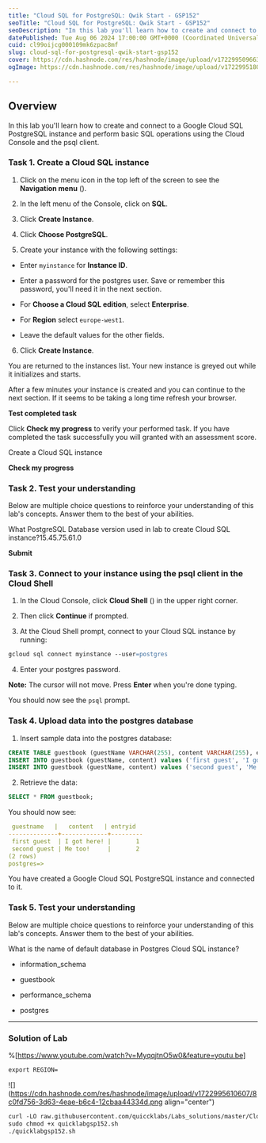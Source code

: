 ```yaml
---
title: "Cloud SQL for PostgreSQL: Qwik Start - GSP152"
seoTitle: "Cloud SQL for PostgreSQL: Qwik Start - GSP152"
seoDescription: "In this lab you'll learn how to create and connect to a Google Cloud SQL PostgreSQL instance and perform basic SQL operations using the Cloud Console and th"
datePublished: Tue Aug 06 2024 17:00:00 GMT+0000 (Coordinated Universal Time)
cuid: cl99oijcg000109mk6zpac8mf
slug: cloud-sql-for-postgresql-qwik-start-gsp152
cover: https://cdn.hashnode.com/res/hashnode/image/upload/v1722995096635/3b9809e4-41ef-459d-a4da-2b97653d8e38.png
ogImage: https://cdn.hashnode.com/res/hashnode/image/upload/v1722995180091/4fb0bec6-8998-4e98-97c1-fa89c04c039c.png

---
```


## **Overview**

In this lab you'll learn how to create and connect to a Google Cloud SQL PostgreSQL instance and perform basic SQL operations using the Cloud Console and the psql client.

### **Task 1. Create a Cloud SQL instance**

1. Click on the menu icon in the top left of the screen to see the **Navigation menu** ().
    
2. In the left menu of the Console, click on **SQL**.
    
3. Click **Create Instance**.
    
4. Click **Choose PostgreSQL**.
    
5. Create your instance with the following settings:
    

* Enter `myinstance` for **Instance ID**.
    
* Enter a password for the postgres user. Save or remember this password, you'll need it in the next section.
    
* For **Choose a Cloud SQL edition**, select **Enterprise**.
    
* For **Region** select `europe-west1`.
    
* Leave the default values for the other fields.
    

6. Click **Create Instance**.
    

You are returned to the instances list. Your new instance is greyed out while it initializes and starts.

After a few minutes your instance is created and you can continue to the next section. If it seems to be taking a long time refresh your browser.

**Test completed task**

Click **Check my progress** to verify your performed task. If you have completed the task successfully you will granted with an assessment score.

Create a Cloud SQL instance

**Check my progress**

### **Task 2. Test your understanding**

Below are multiple choice questions to reinforce your understanding of this lab's concepts. Answer them to the best of your abilities.

What PostgreSQL Database version used in lab to create Cloud SQL instance?15.45.75.61.0

**Submit**

### **Task 3. Connect to your instance using the psql client in the Cloud Shell**

1. In the Cloud Console, click **Cloud Shell** () in the upper right corner.
    
2. Then click **Continue** if prompted.
    
3. At the Cloud Shell prompt, connect to your Cloud SQL instance by running:
    

```apache
gcloud sql connect myinstance --user=postgres
```

4. Enter your postgres password.
    

**Note:** The cursor will not move. Press **Enter** when you're done typing.

You should now see the `psql` prompt.

### **Task 4. Upload data into the postgres database**

1. Insert sample data into the postgres database:
    

```sql
CREATE TABLE guestbook (guestName VARCHAR(255), content VARCHAR(255), entryID SERIAL PRIMARY KEY);
INSERT INTO guestbook (guestName, content) values ('first guest', 'I got here!');
INSERT INTO guestbook (guestName, content) values ('second guest', 'Me too!');
```

2. Retrieve the data:
    

```sql
SELECT * FROM guestbook;
```

You should now see:

```yaml
 guestname   |   content   | entryid
--------------+-------------+---------
 first guest  | I got here! |       1
 second guest | Me too!     |       2
(2 rows)
postgres=>
```

You have created a Google Cloud SQL PostgreSQL instance and connected to it.

### **Task 5. Test your understanding**

Below are multiple choice questions to reinforce your understanding of this lab's concepts. Answer them to the best of your abilities.

What is the name of default database in Postgres Cloud SQL instance?

* information\_schema
    
* guestbook
    
* performance\_schema
    
* postgres
    

---

### Solution of Lab

%[https://www.youtube.com/watch?v=MyqqjtnO5w0&feature=youtu.be] 

```apache
export REGION=
```

![](https://cdn.hashnode.com/res/hashnode/image/upload/v1722995610607/8c0fd756-3d63-4eae-b6c4-12cbaa44334d.png align="center")

```apache
curl -LO raw.githubusercontent.com/quiccklabs/Labs_solutions/master/Cloud%20SQL%20for%20PostgreSQL%20Qwik%20Start/quicklabgsp152.sh
sudo chmod +x quicklabgsp152.sh
./quicklabgsp152.sh
```